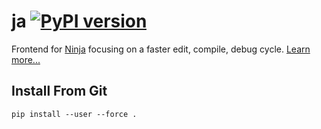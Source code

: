 # ja [![PyPI version](https://badge.fury.io/py/ja.svg)](https://badge.fury.io/py/ja)

Frontend for [Ninja](https://ninja-build.org) focusing on a faster edit, compile, debug cycle.
[Learn more...](docs/index.md)

## Install From Git

```
pip install --user --force .
```

